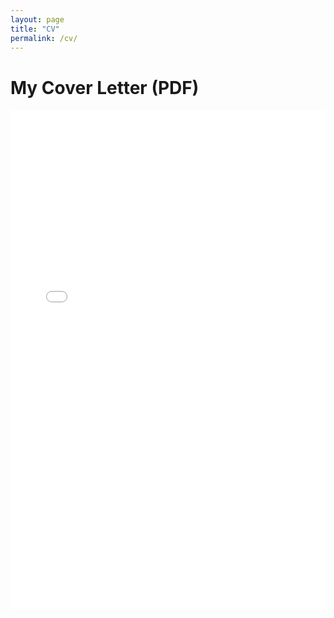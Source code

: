 ```yaml
---
layout: page
title: "CV"
permalink: /cv/
---
```


# My Cover Letter (PDF)

<iframe src="/data/Murphy_CoverLetter.pdf" width="100%" height="800px" style="border: none;">
  This browser does not support PDFs. Please download the file:
  <a href="/data/Murphy_CoverLetter.pdf">Download PDF</a>
</iframe>
